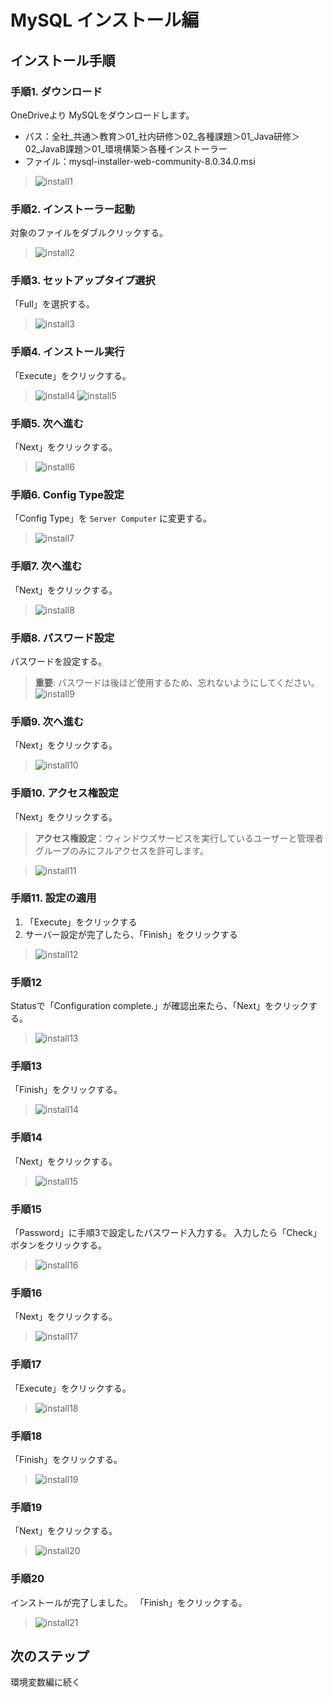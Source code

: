 # MySQL インストール編

## インストール手順

### 手順1. ダウンロード
OneDriveより MySQLをダウンロードします。
- パス：全社_共通＞教育＞01_社内研修＞02_各種課題＞01_Java研修＞02_JavaB課題＞01_環境構築＞各種インストーラー
- ファイル：mysql-installer-web-community-8.0.34.0.msi
>![install1](/images/mysql/section1/install-1.jpg)

### 手順2. インストーラー起動
対象のファイルをダブルクリックする。
>![install2](/images/mysql/section1/install-2.jpg)

### 手順3. セットアップタイプ選択
「Full」を選択する。
>![install3](/images/mysql/section1/install-3.jpg)

### 手順4. インストール実行
「Execute」をクリックする。
>![install4](/images/mysql/section1/install-4.jpg)
>![install5](/images/mysql/section1/install-5.jpg)

### 手順5. 次へ進む
「Next」をクリックする。
>![install6](/images/mysql/section1/install-6.jpg)
### 手順6. Config Type設定
「Config Type」を `Server Computer` に変更する。
>![install7](/images/mysql/section1/install-7.jpg)

### 手順7. 次へ進む
「Next」をクリックする。
>![install8](/images/mysql/section1/install-8.jpg)

### 手順8. パスワード設定
パスワードを設定する。
> **重要**: パスワードは後ほど使用するため、忘れないようにしてください。
>![install9](/images/mysql/section1/install-9.jpg)

### 手順9. 次へ進む
「Next」をクリックする。
>![install10](/images/mysql/section1/install-10.jpg)

### 手順10. アクセス権設定
「Next」をクリックする。
> **アクセス権設定**：ウィンドウズサービスを実行しているユーザーと管理者グループのみにフルアクセスを許可します。

>![install11](/images/mysql/section1/install-11.jpg)

### 手順11. 設定の適用
1. 「Execute」をクリックする
2. サーバー設定が完了したら、「Finish」をクリックする
>![install12](/images/mysql/section1/install-12.jpg)

### 手順12
Statusで「Configuration complete.」が確認出来たら、「Next」をクリックする。
>![install13](/images/mysql/section1/install-13.jpg)

### 手順13
「Finish」をクリックする。
>![install14](/images/mysql/section1/install-14.jpg)

### 手順14
「Next」をクリックする。
>![install15](/images/mysql/section1/install-15.jpg)

### 手順15
「Password」に手順3で設定したパスワード入力する。
入力したら「Check」ボタンをクリックする。
>![install16](/images/mysql/section1/install-16.jpg)

### 手順16
「Next」をクリックする。
>![install17](/images/mysql/section1/install-17.jpg)

### 手順17
「Execute」をクリックする。
>![install18](/images/mysql/section1/install-18.jpg)

### 手順18
「Finish」をクリックする。
>![install19](/images/mysql/section1/install-19.jpg)

### 手順19
「Next」をクリックする。
>![install20](/images/mysql/section1/install-20.jpg)

### 手順20
インストールが完了しました。
「Finish」をクリックする。
>![install21](/images/mysql/section1/install-21.jpg)

## 次のステップ
環境変数編に続く